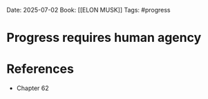 Date: 2025-07-02
Book: [[ELON MUSK]]
Tags: #progress
# Progress requires human agency


# References
- Chapter 62